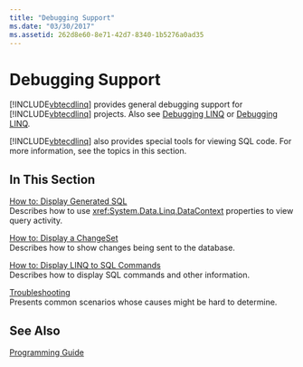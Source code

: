 ```yaml
---
title: "Debugging Support"
ms.date: "03/30/2017"
ms.assetid: 262d8e60-8e71-42d7-8340-1b5276a0ad35
---
```

# Debugging Support
[!INCLUDE[vbtecdlinq](../../../../../../includes/vbtecdlinq-md.md)] provides general debugging support for [!INCLUDE[vbtecdlinq](../../../../../../includes/vbtecdlinq-md.md)] projects.  Also see [Debugging LINQ](/visualstudio/debugger/debugging-linq) or [Debugging LINQ](/visualstudio/debugger/debugging-linq).  
  
 [!INCLUDE[vbtecdlinq](../../../../../../includes/vbtecdlinq-md.md)] also provides special tools for viewing SQL code. For more information, see the topics in this section.  
  
## In This Section  
 [How to: Display Generated SQL](../../../../../../docs/framework/data/adonet/sql/linq/how-to-display-generated-sql.md)  
 Describes how to use <xref:System.Data.Linq.DataContext> properties to view query activity.  
  
 [How to: Display a ChangeSet](../../../../../../docs/framework/data/adonet/sql/linq/how-to-display-a-changeset.md)  
 Describes how to show changes being sent to the database.  
  
 [How to: Display LINQ to SQL Commands](../../../../../../docs/framework/data/adonet/sql/linq/how-to-display-linq-to-sql-commands.md)  
 Describes how to display SQL commands and other information.  
  
 [Troubleshooting](../../../../../../docs/framework/data/adonet/sql/linq/troubleshooting.md)  
 Presents common scenarios whose causes might be hard to determine.  
  
## See Also  
 [Programming Guide](../../../../../../docs/framework/data/adonet/sql/linq/programming-guide.md)
